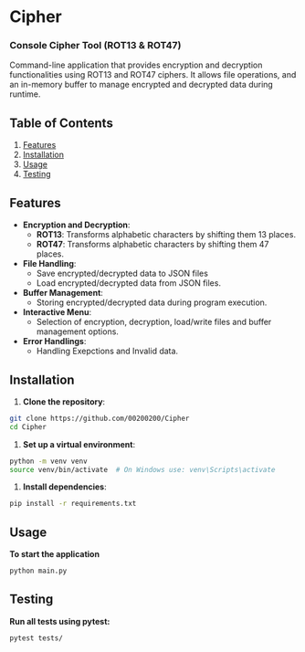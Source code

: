 # Cipher 

### Console Cipher Tool (ROT13 & ROT47)

Command-line application that provides encryption and decryption 
functionalities using ROT13 and ROT47 ciphers.
It allows file operations, and an in-memory buffer to manage
encrypted and decrypted data during runtime.

## **Table of Contents**  
1. [Features](#Features)  
2. [Installation](#installation)
3. [Usage](#usage)
4. [Testing](#testing) 
## **Features**  
- **Encryption and Decryption**:  
  - **ROT13**: Transforms alphabetic characters by shifting them 13 places.
  - **ROT47**: Transforms alphabetic characters by shifting them 47 places.
- **File Handling**:
  - Save encrypted/decrypted data to JSON files
  - Load encrypted/decrypted data from JSON files.
- **Buffer Management**: 
  - Storing encrypted/decrypted data during program execution.
- **Interactive Menu**:
  - Selection of encryption, decryption, load/write files and buffer management options.
- **Error Handlings**:
  - Handling Exepctions and Invalid data.  
## **Installation**
1. **Clone the repository**:  
```bash
git clone https://github.com/00200200/Cipher
cd Cipher
```
   
1. **Set up a virtual environment**:
```bash
python -m venv venv
source venv/bin/activate  # On Windows use: venv\Scripts\activate
```
1. **Install dependencies**: 
```bash
pip install -r requirements.txt
```
## **Usage**
**To start the application**
```bash
python main.py
```

## **Testing**
**Run all tests using pytest:**
```bash
pytest tests/
```